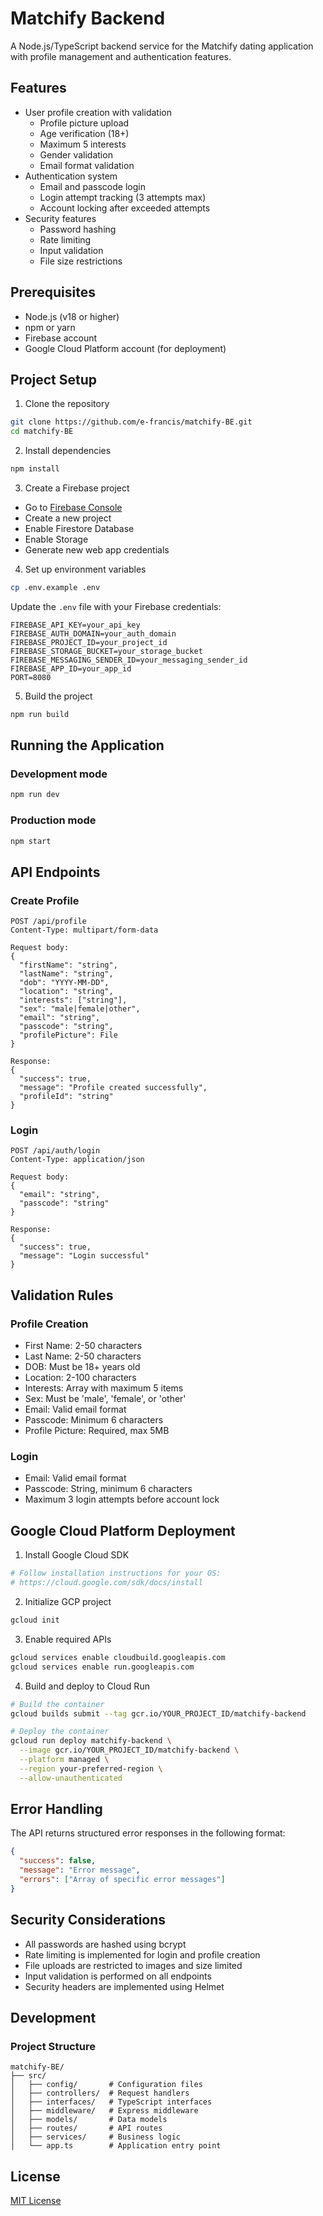 # Matchify Backend

A Node.js/TypeScript backend service for the Matchify dating application with profile management and authentication features.

## Features

- User profile creation with validation
  - Profile picture upload
  - Age verification (18+)
  - Maximum 5 interests
  - Gender validation
  - Email format validation
- Authentication system
  - Email and passcode login
  - Login attempt tracking (3 attempts max)
  - Account locking after exceeded attempts
- Security features
  - Password hashing
  - Rate limiting
  - Input validation
  - File size restrictions

## Prerequisites

- Node.js (v18 or higher)
- npm or yarn
- Firebase account
- Google Cloud Platform account (for deployment)

## Project Setup

1. Clone the repository
```bash
git clone https://github.com/e-francis/matchify-BE.git
cd matchify-BE
```

2. Install dependencies
```bash
npm install
```

3. Create a Firebase project
- Go to [Firebase Console](https://console.firebase.google.com/)
- Create a new project
- Enable Firestore Database
- Enable Storage
- Generate new web app credentials

4. Set up environment variables
```bash
cp .env.example .env
```
Update the `.env` file with your Firebase credentials:
```env
FIREBASE_API_KEY=your_api_key
FIREBASE_AUTH_DOMAIN=your_auth_domain
FIREBASE_PROJECT_ID=your_project_id
FIREBASE_STORAGE_BUCKET=your_storage_bucket
FIREBASE_MESSAGING_SENDER_ID=your_messaging_sender_id
FIREBASE_APP_ID=your_app_id
PORT=8080
```

5. Build the project
```bash
npm run build
```

## Running the Application

### Development mode
```bash
npm run dev
```

### Production mode
```bash
npm start
```

## API Endpoints

### Create Profile
```http
POST /api/profile
Content-Type: multipart/form-data

Request body:
{
  "firstName": "string",
  "lastName": "string",
  "dob": "YYYY-MM-DD",
  "location": "string",
  "interests": ["string"],
  "sex": "male|female|other",
  "email": "string",
  "passcode": "string",
  "profilePicture": File
}

Response:
{
  "success": true,
  "message": "Profile created successfully",
  "profileId": "string"
}
```

### Login
```http
POST /api/auth/login
Content-Type: application/json

Request body:
{
  "email": "string",
  "passcode": "string"
}

Response:
{
  "success": true,
  "message": "Login successful"
}
```

## Validation Rules

### Profile Creation
- First Name: 2-50 characters
- Last Name: 2-50 characters
- DOB: Must be 18+ years old
- Location: 2-100 characters
- Interests: Array with maximum 5 items
- Sex: Must be 'male', 'female', or 'other'
- Email: Valid email format
- Passcode: Minimum 6 characters
- Profile Picture: Required, max 5MB

### Login
- Email: Valid email format
- Passcode: String, minimum 6 characters
- Maximum 3 login attempts before account lock

## Google Cloud Platform Deployment

1. Install Google Cloud SDK
```bash
# Follow installation instructions for your OS:
# https://cloud.google.com/sdk/docs/install
```

2. Initialize GCP project
```bash
gcloud init
```

3. Enable required APIs
```bash
gcloud services enable cloudbuild.googleapis.com
gcloud services enable run.googleapis.com
```

4. Build and deploy to Cloud Run
```bash
# Build the container
gcloud builds submit --tag gcr.io/YOUR_PROJECT_ID/matchify-backend

# Deploy the container
gcloud run deploy matchify-backend \
  --image gcr.io/YOUR_PROJECT_ID/matchify-backend \
  --platform managed \
  --region your-preferred-region \
  --allow-unauthenticated
```

## Error Handling

The API returns structured error responses in the following format:
```json
{
  "success": false,
  "message": "Error message",
  "errors": ["Array of specific error messages"]
}
```

## Security Considerations

- All passwords are hashed using bcrypt
- Rate limiting is implemented for login and profile creation
- File uploads are restricted to images and size limited
- Input validation is performed on all endpoints
- Security headers are implemented using Helmet

## Development

### Project Structure
```
matchify-BE/
├── src/
│   ├── config/       # Configuration files
│   ├── controllers/  # Request handlers
│   ├── interfaces/   # TypeScript interfaces
│   ├── middleware/   # Express middleware
│   ├── models/       # Data models
│   ├── routes/       # API routes
│   ├── services/     # Business logic
│   └── app.ts        # Application entry point
```


## License

[MIT License](LICENSE)